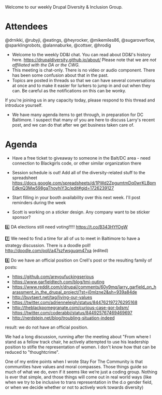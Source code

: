 Welcome to our weekly Drupal Diversity & Inclusion Group.

# Attendees
@drnikki, @rubyji, @eatings, @heyrocker, @mikemiles86, @sugaroverflow, @sparklingrobots, @alannaburke, @cottser, @hrodig

- Welcome to the weekly DD&I chat.  You can read about DD&I's history here. https://drupaldiversity.github.io/about/  Please note that we are *not affiliated with the DA or the CWG.*
- This meeting is chat-only. There is no video or audio component. There has been some confusion about that in the past.
- Topics are posted in threads so that we can have several conversations at once and to make it easier for lurkers to jump in and out when they can.  Be careful as the notifications on this can be wonky.

If you're joining us in any capacity today, please respond to this thread and introduce yourself.

- We have many agenda items to get through, in preparation for DC Baltimore. I suspect that many of you are here to discuss Larry's recent post, and we can do that after we get business taken care of.  

# Agenda
- Have a free ticket to giveaway to someone in the Balt/DC area - need connection to Blackgirls code, or other similar organization there

- Session schedule is out!  Add all of the diversity-related stuff to the spreadsheet
https://docs.google.com/spreadsheets/d/1PWd2ZpgumtmDq0wrKLBpmEdknQ3Mw598gaThoyhiY3c/edit#gid=1726239127
- Start filling in your booth availability over this next week.  I'll post reminders during the week

- Scott is working on a sticker design.  Any company want to be sticker sponsor?

:six:
DA elections still need voting!!!!! https://t.co/B343HYfOgW

:seven:
We need to find a time for all of us to meet in Baltimore to have a strategy discussion.  There is a doodle poll! http://doodle.com/poll/a47szfwsguqm47xa (edited)

:eight: Do we have an official position on Crell's post or the resulting family of posts:
- https://github.com/areyoufuckingserious
- https://www.garfieldtech.com/blog/tmi-outing
- https://www.reddit.com/r/drupal/comments/60y9mq/larry_garfield_on_harassment_in_the_drupal_project/?st=j0mlzne2&sh=939a84de
- http://buytaert.net/tag/living-our-values
- https://twitter.com/adrienneleigh/status/844762197276295168
- http://theblackpomegranate.com/curious-case-gor-bdsm/
https://twitter.com/coderabbi/status/844925767469469697
- http://nerdstein.net/blog/troubling-situation-indeed

result: we do not have an official position.


We had a long discussion, running after the meeting about
"From where I stand as a fellow track chair, he actively attempted to use his leadership position to stifle the representation of women. I don't know how that can be reduced to "thoughtcrime".

One of my entire points when I wrote Stay For The Community is that communities have values and moral compasses. Those things guide so much of what we do, even if it seems like we’re just a coding group. Nothing is ever that simple, and those things will come out in real world ways (like when we try to be inclusive to trans representation in the d.o gender field, or when we decide whether or not to actively work towards diversity)
